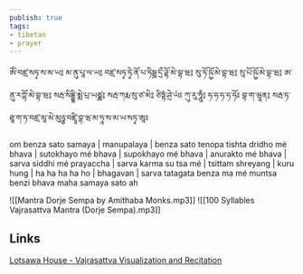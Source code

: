 ```yaml
---
publish: true
tags:
- tibetan
- prayer
---
```


ཨོཾ་བཛྲ་སཏྭ་ས་མ་ཡ༔ མ་ནུ་པཱ་ལ་ཡ༔ བཛྲ་སཏྭ་ཏྭེ་ནོ་པ་ཏིཥྛ་དྲྀ་ཌྷོ་མེ་བྷ་ཝ༔ སུ་ཏོ་ཥྱོ་མེ་བྷ་ཝ༔ སུ་པོ་ཥྱོ་མེ་བྷ་ཝ༔ ཨ་ནུ་རཀྟོ་མེ་བྷ་ཝ༔ སརྦ་སིདྡྷི་མྨེ་པྲ་ཡཙྪ༔ སརྦ་ཀརྨ་སུ་ཙ་མེ༔ ཙིཏྟཾ་ཤྲེ་ཡཾཿ ཀུ་རུ་ཧཱུྂ༔ ཧ་ཧ་ཧ་ཧ་ཧོཿ བྷ་ག་ཝཱན༔ སརྦ་ཏ་ཐཱ་ག་ཏ་བཛྲ་མཱ་མེ་མུཉྩ་བཛྲཱི་བྷ་ཝ་མ་ཧཱ་ས་མ་ཡ་སཏྭ་ཨཱཿ

om benza sato samaya | manupalaya | benza sato tenopa tishta dridho mé bhava | sutokhayo mé bhava | supokhayo mé bhava | anurakto mé bhava | sarva siddhi mé prayaccha | sarva karma su tsa mé | tsittam shreyang | kuru hung | ha ha ha ha ho | bhagavan | sarva tatagata benza ma mé muntsa benzi bhava maha samaya sato ah

![[Mantra Dorje Sempa by Amithaba Monks.mp3]]
![[100 Syllables Vajrasattva Mantra (Dorje Sempa).mp3]]

## Links

[Lotsawa House - Vajrasattva Visualization and Recitation](https://www.lotsawahouse.org/tibetan-masters/shabkar/vajrasattva-visualization-recitation)